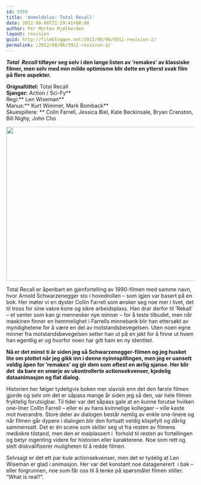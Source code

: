 ```yaml
---
id: 5916
title: 'Anmeldelse: Total Recall'
date: 2012-08-06T21:29:41+00:00
author: Per Morten Mjølkeråen
layout: revision
guid: http://filmbloggen.net/2012/08/06/5911-revision-2/
permalink: /2012/08/06/5911-revision-2/
---
```

**_Total  Recall_ tilføyer seg selv i den lange listen av ’remakes’ av klassiske filmer, men selv med min milde optimisme blir dette en ytterst svak film på flere aspekter.**

**Orignaltittel:** Total Recall  
**Sjanger:** Action / Sci-Fy**  
Regi:** Len Wiseman**  
Manus:** Kurt Wimmer, Mark Bomback**  
Skuespillere: ** Colin Farrell, Jessica Biel, Kate Beckinsale, Bryan Cranston, Bill Nighy, John Cho

<a href="http://filmbloggen.net/?attachment_id=5913" rel="attachment wp-att-5913"><img class="alignnone size-large wp-image-5913" src="http://filmbloggen.net/wp-content/uploads//2012/08/11-001-620x412.jpg" alt="" width="620" height="412" /></a>

Total Recall er åpenbart en gjenfortelling av 1990-filmen med samme navn, hvor Arnold Schwarzenegger sto i hovedrollen – som igjen var basert på en bok. Her møter vi en dyster Collin Farrell som ønsker seg noe mer i livet, det til tross for sine vakre kone og sikre arbeidsplass. Han drar derfor til ’Rekall’ – et senter som kan gi mennesker nye minner &#8211; for å teste tilbudet, men når maskinen finner en hemmelighet i Farrells minnebank blir han ettersøkt av myndighetene for å være en del av motstandsbevegelsen. Uten noen egne minner fra motstandsbevegelsen setter han ut på en jakt for å finne ut hvem han egentlig er og hvorfor noen har gitt ham en ny identitet.

**Nå er det minst ti år siden jeg så Schwarzenegger-filmen og jeg husket lite om plottet når jeg gikk inn i denne nyinnspillingen, men jeg er uansett veldig åpen for ’remakes’ og gir dem som oftest en ærlig sjanse. Her blir det  da bare en smørje av ukontrollerte actionsekvenser, kjedelig dataanimasjon og flat dialog.**

Historien her følger tydeligvis boken mer slavisk enn det den første filmen gjorde og selv om det er såpass mange år siden jeg så den, var hele filmen fryktelig forutsigbar. Til tider var det såpass gale at en kunne forutse hvilken one-liner Collin Farrell – eller ei av hans kvinnelige kollegaer – ville kaste mot hverandre. Store deler av dialogen består nemlig av enkle one-linere og når filmen går dypere i dialogen blir den fortsatt veldig klisjefylt og dårlig sammensatt. Det er én scene som skiller seg ut fra resten av filmens mediokre tilstand, men den er malplassert i  forhold til resten av fortellingen og betyr ingenting videre for historien eller karakterene. Noe som rett og slett diskvalifiserer muligheten til å redde filmen.

Selvsagt er det ett par kule actionsekvenser, men det er tydelig at Len Wiseman er glad i animasjon. Her var det konstant noe datagenerert  i bak &#8211; eller forgrunnen, noe som får oss til å tenke på spørsmålet filmen stiller: ”What is real?”.
